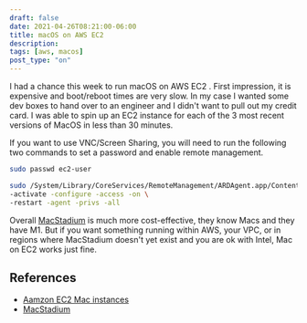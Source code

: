 ```yaml
---
draft: false
date: 2021-04-26T08:21:00-06:00
title: macOS on AWS EC2
description: 
tags: [aws, macos]
post_type: "on"
---
```

I had a chance this week to run macOS on AWS EC2 . First impression, it is expensive and boot/reboot times are very slow. In my case I wanted some dev boxes to hand over to an engineer and I didn't want to pull out my credit card. I was able to spin up an EC2 instance for each of the 3 most recent versions of MacOS in less than 30 minutes. 

If you want to use VNC/Screen Sharing, you will need to run the following two commands to set a password and enable remote management.

```bash
sudo passwd ec2-user

sudo /System/Library/CoreServices/RemoteManagement/ARDAgent.app/Contents/Resources/kickstart \
-activate -configure -access -on \
-restart -agent -privs -all
```

Overall [MacStadium](https://www.macstadium.com/) is much more cost-effective, they know Macs and they have M1. But if you want something running within AWS, your VPC, or in regions where MacStadium doesn't yet exist and you are ok with Intel, Mac on EC2 works just fine.

## References
- [Aamzon EC2 Mac instances](https://docs.aws.amazon.com/AWSEC2/latest/UserGuide/ec2-mac-instances.html) 
- [MacStadium](https://www.macstadium.com/)